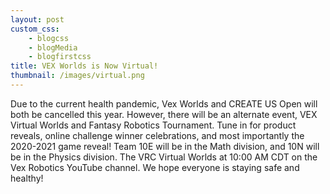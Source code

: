 ```yaml
--- 
layout: post
custom_css: 
    - blogcss
    - blogMedia
    - blogfirstcss
title: VEX Worlds is Now Virtual!
thumbnail: /images/virtual.png
---
```


Due to the current health pandemic, Vex Worlds and CREATE US Open will both be cancelled this year. However, there will be an alternate event, VEX Virtual Worlds and Fantasy Robotics Tournament. Tune in for product reveals, online challenge winner celebrations, and most importantly the 2020-2021 game reveal! Team 10E will be in the Math division, and 10N will be in the Physics division. The VRC Virtual Worlds at 10:00 AM CDT on the Vex Robotics YouTube channel. We hope everyone is staying safe and healthy!